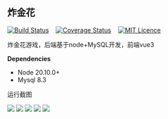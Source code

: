 ## 炸金花 &nbsp;&nbsp;

[![Build Status](https://travis-ci.org/mailgyc/doudizhu.svg?branch=master)](https://travis-ci.org/mailgyc) &nbsp;&nbsp;
[![Coverage Status](https://coveralls.io/repos/github/mailgyc/doudizhu/badge.svg?branch=master)](https://coveralls.io/github/mailgyc/doudizhu?branch=master) &nbsp;&nbsp;
[![MIT Licence](https://badges.frapsoft.com/os/mit/mit.svg?v=103)](https://opensource.org/licenses/mit-license.php)

炸金花游戏，后端基于node+MySQL开发，前端vue3

**Dependencies**

- Node 20.10.0+
- Mysql 8.3

运行截图

![](http://coderjcy.cn/static/run1.png)
![](http://coderjcy.cn/static/run2.png)
![](http://coderjcy.cn/static/run3.png)
![](http://coderjcy.cn/static/run4.png)
![](http://coderjcy.cn/static/run5.png)
